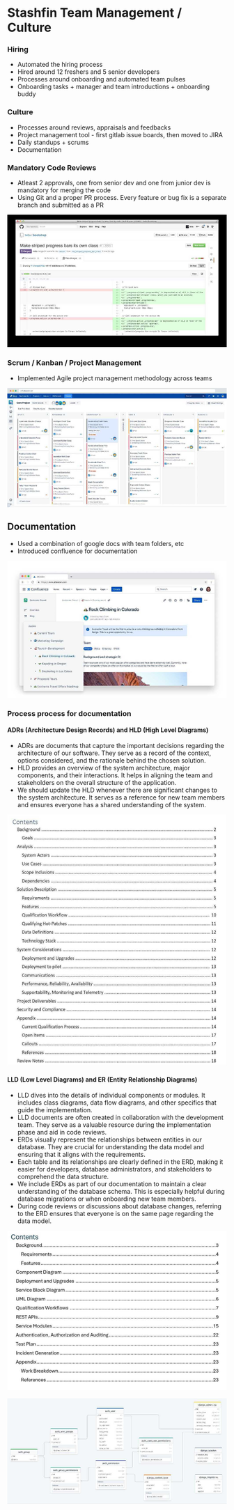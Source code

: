 # Stashfin Team Management / Culture

### Hiring

- Automated the hiring process
- Hired around 12 freshers and 5 senior developers
- Processes around onboarding and automated team pulses
- Onboarding tasks + manager and team introductions + onboarding buddy

### Culture

- Processes around reviews, appraisals and feedbacks
- Project management tool - first gitlab issue boards, then moved to JIRA
- Daily standups + scrums
- Documentation

### Mandatory Code Reviews

- Atleast 2 approvals, one from senior dev and one from junior dev is mandatory for merging the code
- Using Git and a proper PR process. Every feature or bug fix is a separate branch and submitted as a PR

![stashfin-git-review-process](../../media/Pasted%20image%2020231201181214.jpg)

### Scrum / Kanban / Project Management

- Implemented Agile project management methodology across teams

![example-scrum-board](../../media/Pasted%20image%2020231201181414.jpg)

## Documentation

- Used a combination of google docs with team folders, etc
- Introduced confluence for documentation

![example-confluence-documentation](../../media/Pasted%20image%2020231201181347.jpg)

### Process process for documentation

#### ADRs (Architecture Design Records) and HLD (High Level Diagrams)

- ADRs are documents that capture the important decisions regarding the architecture of our software. They serve as a record of the context, options considered, and the rationale behind the chosen solution.
- HLD provides an overview of the system architecture, major components, and their interactions. It helps in aligning the team and stakeholders on the overall structure of the application.
- We should update the HLD whenever there are significant changes to the system architecture. It serves as a reference for new team members and ensures everyone has a shared understanding of the system.

![high-level-diagram-example](../../media/Pasted%20image%2020231201183011.jpg)

#### LLD (Low Level Diagrams) and ER (Entity Relationship Diagrams)

- LLD dives into the details of individual components or modules. It includes class diagrams, data flow diagrams, and other specifics that guide the implementation.
- LLD documents are often created in collaboration with the development team. They serve as a valuable resource during the implementation phase and aid in code reviews.
- ERDs visually represent the relationships between entities in our database. They are crucial for understanding the data model and ensuring that it aligns with the requirements.
- Each table and its relationships are clearly defined in the ERD, making it easier for developers, database administrators, and stakeholders to comprehend the data structure.
- We include ERDs as part of our documentation to maintain a clear understanding of the database schema. This is especially helpful during database migrations or when onboarding new team members.
- During code reviews or discussions about database changes, referring to the ERD ensures that everyone is on the same page regarding the data model.

![low-level-diagram-example](../../media/Pasted%20image%2020231201183115.jpg)

![entity-relationship-diagram](../../media/Pasted%20image%2020231201183143.jpg)
